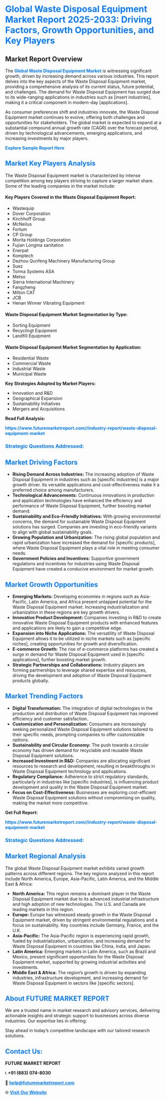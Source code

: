 <h1 style="color: #007BFF;">Global Waste Disposal Equipment Market Report 2025-2033: Driving Factors, Growth Opportunities, and Key Players</h1>

<section id="overview">
<h2>Market Report Overview</h2>
<p>The <a href="https://www.futuremarketreport.com//industry-report/waste-disposal-equipment-market" style="color: #007BFF; text-decoration: none;"><strong>Global Waste Disposal Equipment Market</strong></a> is witnessing significant growth, driven by increasing demand across various industries. This report delves into the key aspects of the Waste Disposal Equipment market, providing a comprehensive analysis of its current status, future potential, and challenges. The demand for Waste Disposal Equipment has surged due to its wide-ranging applications in industries such as [insert industries], making it a critical component in modern-day [applications].</p>
<p>As consumer preferences shift and industries innovate, the Waste Disposal Equipment market continues to evolve, offering both challenges and opportunities for stakeholders. The global market is expected to expand at a substantial compound annual growth rate (CAGR) over the forecast period, driven by technological advancements, emerging applications, and increasing investments by major players.</p>
</section>

<section id="overview">
<p><a href="https://www.futuremarketreport.com//request-sample/reportId=48722" style="color: #007BFF; text-decoration: none;"><strong>Explore Sample Report Here</strong></a></p>
</section>

<section id="key-players">
<h2 style="color: #007BFF;">Market Key Players Analysis</h2>
<p>The Waste Disposal Equipment market is characterized by intense competition among key players striving to capture a larger market share. Some of the leading companies in the market include:</p>
<h4>Key Players Covered in the Waste Disposal Equipment Report:</h4>
<ul><li>Wastequip</li><li>Dover Corporation</li><li>Kirchhoff Group</li><li>McNeilus</li><li>Fortum</li><li>CP Group</li><li>Morita Holdings Corporation</li><li>Fujian Longma sanitation</li><li>Enerpat</li><li>Komptech</li><li>Dezhou Qunfeng Machinery Manufacturing Group</li><li>Suez</li><li>Torma Systems ASA</li><li>Metso</li><li>Sierra International Machinery</li><li>Fangzheng</li><li>Milton CAT</li><li>JCB</li><li>Henan Winner Vibrating Equipment</li></ul>
<h4>Waste Disposal Equipment Market Segmentation by Type:</h4>
<ul><li>Sorting Equipment</li><li>Recyclingt Equipment</li><li>Landfill Equipment</li></ul>

<h4>Waste Disposal Equipment Market Segmentation by Application:</h4>
<ul><li>Residential Waste</li><li>Commercial Waste</li><li>Industrial Waste</li><li>Municipal Waste</li></ul>
<p><strong>Key Strategies Adopted by Market Players:</strong></p>
<ul>
<li>Innovation and R&D</li>
<li>Geographical Expansion</li>
<li>Sustainability Initiatives</li>
<li>Mergers and Acquisitions</li>
</ul>
</section>

<section>
<p><strong>Read Full Analysis: </strong></p><a href="https://www.futuremarketreport.com//industry-report/waste-disposal-equipment-market" style="color: #007BFF; text-decoration: none;"><strong>https://www.futuremarketreport.com//industry-report/waste-disposal-equipment-market</strong></a>
<h3 style="color: #007BFF;">Strategic Questions Addressed:</h3>
</section>

<section id="driving-factors">
<h2 style="color: #007BFF;">Market Driving Factors</h2>
<ul>
<li><strong>Rising Demand Across Industries:</strong> The increasing adoption of Waste Disposal Equipment in industries such as [specific industries] is a major growth driver. Its versatile applications and cost-effectiveness make it a preferred choice among manufacturers.</li>
<li><strong>Technological Advancements:</strong> Continuous innovations in production and application technologies have enhanced the efficiency and performance of Waste Disposal Equipment, further boosting market demand.</li>
<li><strong>Sustainability and Eco-Friendly Initiatives:</strong> With growing environmental concerns, the demand for sustainable Waste Disposal Equipment solutions has surged. Companies are investing in eco-friendly variants to align with global sustainability goals.</li>
<li><strong>Growing Population and Urbanization:</strong> The rising global population and rapid urbanization have increased the demand for [specific products], where Waste Disposal Equipment plays a vital role in meeting consumer needs.</li>
<li><strong>Government Policies and Incentives:</strong> Supportive government regulations and incentives for industries using Waste Disposal Equipment have created a conducive environment for market growth.</li>
</ul>
</section>

<section id="growth-opportunities">
<h2 style="color: #007BFF;">Market Growth Opportunities</h2>
<ul>
<li><strong>Emerging Markets:</strong> Developing economies in regions such as Asia-Pacific, Latin America, and Africa present untapped potential for the Waste Disposal Equipment market. Increasing industrialization and urbanization in these regions are key growth drivers.</li>
<li><strong>Innovative Product Development:</strong> Companies investing in R&D to create innovative Waste Disposal Equipment products with enhanced features and applications are likely to gain a competitive edge.</li>
<li><strong>Expansion into Niche Applications:</strong> The versatility of Waste Disposal Equipment allows it to be utilized in niche markets such as [specific niches], creating opportunities for growth and diversification.</li>
<li><strong>E-commerce Growth:</strong> The rise of e-commerce platforms has created a surge in demand for Waste Disposal Equipment used in [specific applications], further boosting market growth.</li>
<li><strong>Strategic Partnerships and Collaborations:</strong> Industry players are forming partnerships to leverage shared expertise and resources, driving the development and adoption of Waste Disposal Equipment products globally.</li>
</ul>
</section>

<section id="trending-factors">
<h2 style="color: #007BFF;">Market Trending Factors</h2>
<ul>
<li><strong>Digital Transformation:</strong> The integration of digital technologies in the production and distribution of Waste Disposal Equipment has improved efficiency and customer satisfaction.</li>
<li><strong>Customization and Personalization:</strong> Consumers are increasingly seeking personalized Waste Disposal Equipment solutions tailored to their specific needs, prompting companies to offer customizable options.</li>
<li><strong>Sustainability and Circular Economy:</strong> The push towards a circular economy has driven demand for recyclable and reusable Waste Disposal Equipment solutions.</li>
<li><strong>Increased Investment in R&D:</strong> Companies are allocating significant resources to research and development, resulting in breakthroughs in Waste Disposal Equipment technology and applications.</li>
<li><strong>Regulatory Compliance:</strong> Adherence to strict regulatory standards, particularly in industries like [specific industries], is influencing product development and quality in the Waste Disposal Equipment market.</li>
<li><strong>Focus on Cost-Effectiveness:</strong> Businesses are exploring cost-efficient Waste Disposal Equipment solutions without compromising on quality, making the market more competitive.</li>
</ul>
</section>

<section>
<p><strong>Get Full Report: </strong></p><a href="https://www.futuremarketreport.com//industry-report/waste-disposal-equipment-market" style="color: #007BFF; text-decoration: none;"><strong>https://www.futuremarketreport.com//industry-report/waste-disposal-equipment-market</strong></a>
<h3 style="color: #007BFF;">Strategic Questions Addressed:</h3>
</section>


<section id="regional-analysis">
<h2 style="color: #007BFF;">Market Regional Analysis</h2>
<p>The global Waste Disposal Equipment market exhibits varied growth patterns across different regions. The key regions analyzed in this report include North America, Europe, Asia-Pacific, Latin America, and the Middle East & Africa:</p>
<ul>
<li><strong>North America:</strong> This region remains a dominant player in the Waste Disposal Equipment market due to its advanced industrial infrastructure and high adoption of new technologies. The U.S. and Canada are leading markets in this region.</li>
<li><strong>Europe:</strong> Europe has witnessed steady growth in the Waste Disposal Equipment market, driven by stringent environmental regulations and a focus on sustainability. Key countries include Germany, France, and the U.K.</li>
<li><strong>Asia-Pacific:</strong> The Asia-Pacific region is experiencing rapid growth, fueled by industrialization, urbanization, and increasing demand for Waste Disposal Equipment in countries like China, India, and Japan.</li>
<li><strong>Latin America:</strong> Emerging markets in Latin America, such as Brazil and Mexico, present significant opportunities for the Waste Disposal Equipment market, supported by growing industrial activities and investments.</li>
<li><strong>Middle East & Africa:</strong> The region’s growth is driven by expanding industries, infrastructure development, and increasing demand for Waste Disposal Equipment in sectors like [specific sectors].</li>
</ul>
</section>

<footer>
<h2 style="color: #007BFF;">About FUTURE MARKET REPORT</h2>
<p>We are a trusted name in market research and advisory services, delivering actionable insights and strategic support to businesses across diverse industries. Our expertise lies in offering:</p>

<p>Stay ahead in today’s competitive landscape with our tailored research solutions.</p>

<h2 style="color: #007BFF;">Contact Us:</h2>
<p><strong>FUTURE MARKET REPORT</strong></p>
<p>📞 <strong>+91 (883) 074-8030</strong></p>
<p>📧 <strong><a href="mailto:help@futuremarketreport.com" style="color: #007BFF;">help@futuremarketreport.com</a></strong></p>
<p>🌐 <strong><a href="https://www.futuremarketreport.com/" style="color: #007BFF;">Visit Our Website</a></strong></p>
</footer>